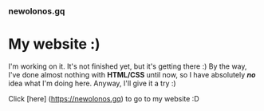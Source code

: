 ### newolonos.gq
# My website :)
I'm working on it. It's not finished yet, but it's getting there :)
By the way, I've done almost nothing with **HTML/CSS** until now, so I have absolutely ***no*** idea what I'm doing here.
Anyway, I'll give it a try :)

Click [here] (https://newolonos.gq) to go to my website :D
